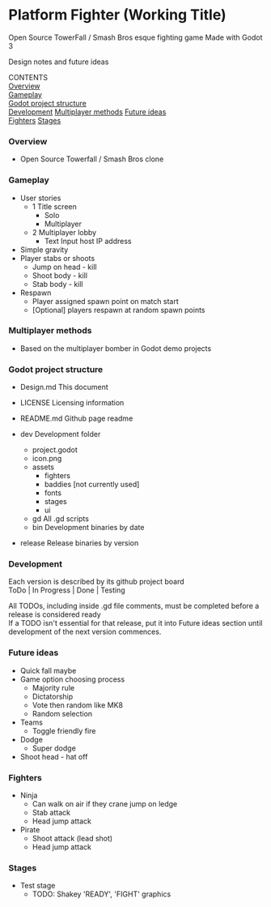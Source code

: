 # Platform Fighter (Working Title)
Open Source TowerFall / Smash Bros esque fighting game
Made with Godot 3

Design notes and future ideas

CONTENTS  
[Overview](#overview)  
[Gameplay](#gameplay)  
[Godot project structure](#godot-project-structure)  
[Development](#development)
[Multiplayer methods](#multiplayer-methods)
[Future ideas](#future-ideas)  
[Fighters](#fighters)
[Stages](#stages)
  
### Overview
- Open Source Towerfall / Smash Bros clone

### Gameplay
- User stories
	- 1 Title screen
		- Solo
		- Multiplayer
	- 2 Multiplayer lobby
		- Text Input host IP address
- Simple gravity
- Player stabs or shoots
	- Jump on head - kill
	- Shoot body - kill
	- Stab body - kill
- Respawn
	- Player assigned spawn point on match start
	- [Optional] players respawn at random spawn points

### Multiplayer methods
- Based on the multiplayer bomber in Godot demo projects

### Godot project structure
- Design.md
	This document
- LICENSE
	Licensing information
- README.md
	Github page readme
- dev
	Development folder
	- project.godot
	- icon.png
	- assets
		- fighters
		- baddies [not currently used]
		- fonts
		- stages
		- ui
	- gd
		All .gd scripts
	- bin
		Development binaries by date

- release
	Release binaries by version

### Development
Each version is described by its github project board  
ToDo | In Progress | Done | Testing  

All TODOs, including inside .gd file comments, must be completed before a release is considered ready  
If a TODO isn't essential for that release, put it into Future ideas section until development of the next version commences.  

### Future ideas
- Quick fall maybe
- Game option choosing process
	- Majority rule
	- Dictatorship
	- Vote then random like MK8
	- Random selection
- Teams
	- Toggle friendly fire
- Dodge 
	- Super dodge
- Shoot head - hat off
	
### Fighters
- Ninja
	- Can walk on air if they crane jump on ledge
	- Stab attack
	- Head jump attack
- Pirate
	- Shoot attack (lead shot)
	- Head jump attack

### Stages
- Test stage
	- TODO: Shakey 'READY', 'FIGHT' graphics